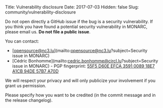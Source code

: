 Title: Vulnerability disclosure
Date: 2017-07-03
Hidden: false
Slug: community/vulnerability-disclosure

Do not open directly a GitHub issue if the bug is a security vulnerability.
If you think you have found a potential security vulnerability in MONARC,
please email us. **Do not file a public issue**.

You can contact:

* [opensource@nc3.lu](mailto:opensource@nc3.lu?subject=Security issue in MONARC)
* [Cédric Bonhomme](mailto:cedric.bonhomme@circl.lu?subject=Security issue in MONARC) - PGP fingerprint:
  [55F5 D60E EFCA 3591 0089 18E7 A1CB 94DE 57B7 A70D](http://pgp.circl.lu/pks/lookup?op=index\&search=0xA1CB94DE57B7A70D)

We will respect your privacy and will only publicize your involvement if you
grant us permission.

Please specify how you want to be credited (in the commit message and in the
release changelog).
